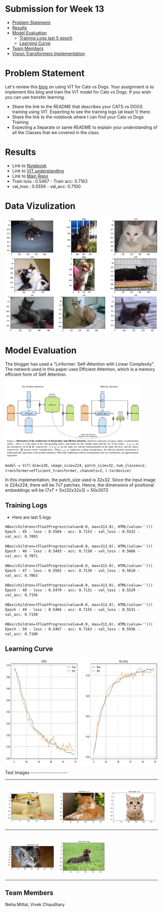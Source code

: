 # Submission for Week 13

- [Problem Statement](#problem-statement)
- [Results](#results)
- [Model Evaluation](#model-evaluation)
  - [Training Logs last 5 epoch](#training-logs)
  - [Learning Curve](#learning-curve)
- [Team Members](#team-members)
- [Vision Transformers Implementation](https://github.com/vivek-a81/EVA6/blob/main/Session13/VIT/ReadMe.md)

# Problem Statement

Let's review this [blog](https://analyticsindiamag.com/hands-on-vision-transformers-with-pytorch/) on using ViT for Cats vs Dogs. Your assignment is to implement this blog and train the ViT model for Cats vs Dogs. If you wish you can use transfer learning.

- Share the link to the README that describes your CATS vs DOGS training using VIT. Expecting to see the training logs (at least 1) there.
- Share the link to the notebook where I can find your Cats vs Dogs Training
- Expecting a Separate or same README to explain your understanding of all the Classes that we covered in the class.

# Results

- Link to [Notebook](https://github.com/vivek-a81/EVA6/blob/main/Session13/ViT_Cats_n_Dogs.ipynb)
- Link to [VIT understanding](https://github.com/vivek-a81/EVA6/blob/main/Session13/VIT/ReadMe.md)
- Link to [Main Repo](https://github.com/MittalNeha/vision_pytorch)
- Train loss : 0.5467 - Train acc: 0.7163
- val_loss : 0.5556 - val_acc: 0.7100

# Data Vizulization

<p float="center">
  <img src="images/datapng.png" alt="drawing">
</p>

# Model Evaluation

The blogger has used a "Linformer: Self-Attention with Linear Complexity". The network used in this paper uses Efficient Attention, which is a memory efficient form of Self Attention.

<p float="center">
  <img src="images/Untitled.png" alt="drawing" height="250">
</p>

`model = ViT(`  `dim=128,`
`image_size=224,`
`patch_size=32,`
`num_classes=2,`
`transformer=efficient_transformer,`
`channels=3,`
`).to(device)`

In this implementation, the patch_size used is 32x32. Since the input image is 224x224, there will be 7x7 patches. Hence, the dimensions of positional embeddings will be (7x7 + 1)x(32x32x3) = 50x3072

## Training Logs

- Here are last 5 logs

```
HBox(children=(FloatProgress(value=0.0, max=313.0), HTML(value='')))
Epoch : 45 - loss : 0.5504 - acc: 0.7153 - val_loss : 0.5532 - val_acc: 0.7093

HBox(children=(FloatProgress(value=0.0, max=313.0), HTML(value='')))
Epoch : 46 - loss : 0.5493 - acc: 0.7150 - val_loss : 0.5666 - val_acc: 0.7071

HBox(children=(FloatProgress(value=0.0, max=313.0), HTML(value='')))
Epoch : 47 - loss : 0.5502 - acc: 0.7139 - val_loss : 0.5610 - val_acc: 0.7063

HBox(children=(FloatProgress(value=0.0, max=313.0), HTML(value='')))
Epoch : 48 - loss : 0.5479 - acc: 0.7131 - val_loss : 0.5529 - val_acc: 0.7156

HBox(children=(FloatProgress(value=0.0, max=313.0), HTML(value='')))
Epoch : 49 - loss : 0.5466 - acc: 0.7155 - val_loss : 0.5531 - val_acc: 0.7150

HBox(children=(FloatProgress(value=0.0, max=313.0), HTML(value='')))
Epoch : 50 - loss : 0.5467 - acc: 0.7163 - val_loss : 0.5556 - val_acc: 0.7100
```

## Learning Curve

<p float="center">
  <img src="images/lrcurvepng.png" alt="drawing" height="350">
</p>
Test Images
-------------------

| <p float="left"><br/>  <img src="images/download (1).png" alt="drawing"><br/></p> | <p float="left"><br/>  <img src="images/download (2).png" alt="drawing"><br/></p> | <p float="left"><br/>  <img src="images/download (3).png" alt="drawing"><br/></p> |
| --------------------------------------------------------------------------------- | --------------------------------------------------------------------------------- | --------------------------------------------------------------------------------- |
| <p float="left"><br/>  <img src="images/download (4).png" alt="drawing"><br/></p> | <p float="left"><br/>  <img src="images/download.png" alt="drawing"><br/></p>     |                                                                                   |

## Team Members

Neha Mittal, Vivek Chaudhary
